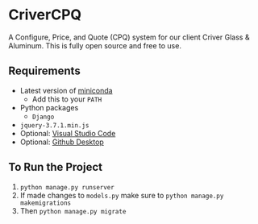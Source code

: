 # CriverCPQ
A Configure, Price, and Quote (CPQ) system for our client Criver Glass &amp; Aluminum. This is fully open source and free to use.

## Requirements
- Latest version of [miniconda](https://docs.conda.io/en/latest/miniconda.html)
  - Add this to your ```PATH```
- Python packages
  - ```Django```
- ```jquery-3.7.1.min.js```
- Optional: [Visual Studio Code](https://code.visualstudio.com/download)
- Optional: [Github Desktop](https://desktop.github.com/download/)

## To Run the Project
1. ```python manage.py runserver```
2. If made changes to ```models.py``` make sure to ```python manage.py makemigrations```
3. Then ```python manage.py migrate```
